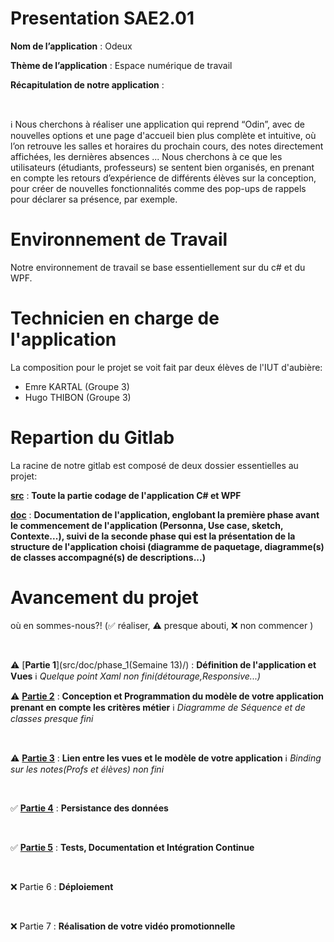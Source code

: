 # Presentation SAE2.01

**Nom de l’application** : Odeux 
</br>

**Thème de l’application** : Espace numérique de travail

**Récapitulation de notre application** :

</br>

:information_source: Nous cherchons à réaliser une application qui reprend “Odin”, avec de nouvelles options et une page d'accueil bien plus complète et intuitive, où l’on retrouve les salles et horaires du prochain cours, des notes directement affichées, les dernières absences ... Nous cherchons à ce que les utilisateurs (étudiants, professeurs) se sentent bien organisés, en prenant en compte les retours d’expérience de différents élèves sur la conception, pour créer de nouvelles fonctionnalités comme des pop-ups de rappels pour déclarer sa présence, par exemple. 

# Environnement de Travail

Notre environnement de travail se base essentiellement sur du c# et du WPF.

# Technicien en charge de l'application

La composition pour le projet se voit fait par deux élèves de l'IUT d'aubière:
- Emre KARTAL (Groupe 3)
- Hugo THIBON (Groupe 3)

# Repartion du Gitlab

La racine de notre gitlab est composé de deux dossier essentielles au projet:

[**src**](src/Odeux) : **Toute la partie codage de l'application C# et WPF**

[**doc**](doc) : **Documentation de l'application, englobant la première phase avant le commencement de l'application (Personna, Use case, sketch, Contexte...), suivi de la seconde phase qui est la présentation de la structure de l'application choisi (diagramme de paquetage, diagramme(s) de classes accompagné(s) de descriptions...)**

# Avancement du projet

où en sommes-nous?! (:white_check_mark: réaliser, :warning: presque abouti, :x: non commencer )

</br>

:warning: [**Partie 1**](src/doc/phase_1(Semaine 13)/) : **Définition de l'application et Vues**
:information_source: _Quelque point Xaml non fini(détourage,Responsive...)_
</br>

:warning: [**Partie 2**](src/Odeux/Modele) : **Conception et Programmation du modèle de votre application prenant en compte les critères métier**
:information_source: _Diagramme de Séquence et de classes presque fini_

</br>

:warning: [**Partie 3**](src/Odeux) : **Lien entre les vues et le modèle de votre application**
:information_source: _Binding sur les notes(Profs et élèves) non fini_

</br>

:white_check_mark: [**Partie 4**](src/Odeux/DataContractPersistance) : **Persistance des données**

</br>

:white_check_mark: [**Partie 5**](src/Odeux/Tests) : **Tests, Documentation et Intégration Continue**

</br>

:x: Partie 6 : **Déploiement**

</br>

:x: Partie 7 : **Réalisation de votre vidéo promotionnelle**